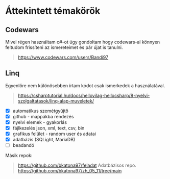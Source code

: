 # Áttekintett témakörök
## Codewars
Mivel régen használtam c#-ot úgy gondoltam hogy codewars-al könnyen feltudom frissíteni az ismereteimet és pár újat is tanulni.
>https://www.codewars.com/users/Bandi97
## Linq
Egyenlőre nem különösebben írtam kódot csak ismerkedek a használatával.
>https://csharptutorial.hu/docs/hellovilag-hellocsharp/8-nyelvi-szolgaltatasok/linq-alap-muveletek/

 - [x] automatikus szemétgyűjtő
 - [x] github - mappákba rendezés
 - [x] nyelvi elemek - gyakorlás
 - [x] fájlkezelés json, xml, text, csv, bin
 - [x] grafikus felület - random user és adatai
 - [x] adatbázis (SQLight, MariaDB)
 - [ ] beadandó

Másik repok:
 >https://github.com/bkatona97/feladat
Adatbázisos repo.
 >https://github.com/bkatona97/zh_05_11/tree/main


